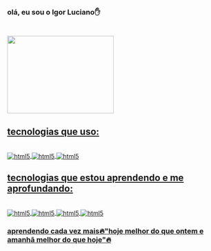 ### olá, eu sou o Igor Luciano✋

<h1>
 <script>
   alert('O pai tá ON');
 </script>
 </h1>

<div style="display:inline_block">
  <a href="https://github.com/Begalltesh">
  <img height="180px" width="70%" src="https://github-readme-stats.vercel.app/api/top-langs/?username=Begalltesh&layout=compact&langs_count=7&theme=tokyonight"/>
</div>

## tecnologias que uso:

<div style="display:inline_block"><br>
  <img align="center" alt="html5" src="https://img.shields.io/badge/HTML5-E34F26?style=for-the-badge&logo=html5&logoColor=white">
  <img align="center" alt="html5" src="https://img.shields.io/badge/CSS3-1572B6?style=for-the-badge&logo=css3&logoColor=white">
   <img align="center" alt="html5" src="https://img.shields.io/badge/JavaScript-F7DF1E?style=for-the-badge&logo=javascript&logoColor=black">
<div>

## tecnologias que estou aprendendo e me aprofundando:

<div style="display:inline_block"><br>
  <img align="center" alt="html5" src="https://img.shields.io/badge/React-20232A?style=for-the-badge&logo=react&logoColor=61DAFB">
  <img align="center" alt="html5" src="https://img.shields.io/badge/Node.js-43853D?style=for-the-badge&logo=node.js&logoColor=white">
  <img align="center" alt="html5" src="https://img.shields.io/badge/GIT-E44C30?style=for-the-badge&logo=git&logoColor=white">
  <img align="center" alt="html5" src="https://img.shields.io/badge/JavaScript-F7DF1E?style=for-the-badge&logo=javascript&logoColor=black">
<div>

<h3>aprendendo cada vez mais🔥"hoje melhor do que ontem e amanhã melhor do que hoje"🔥<h3>
